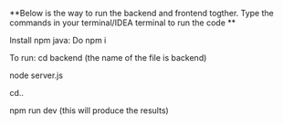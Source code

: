 **Below is the way to run the backend and frontend togther. Type the commands in your terminal/IDEA terminal to run the code **


Install npm java:
Do npm i 

To run:
cd backend  (the name of the file is backend)

node server.js  

cd..

npm run dev   (this will produce the results)
